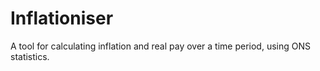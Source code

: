 # Inflationiser

A tool for calculating inflation and real pay over a time period, using ONS statistics.
